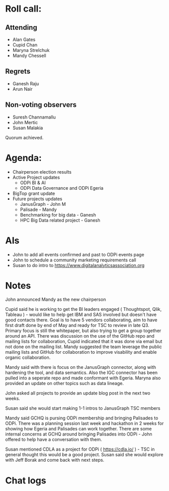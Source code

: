 # Roll call:

## Attending
* Alan Gates
* Cupid Chan
* Maryna Strelchuk
* Mandy Chessell

## Regrets
* Ganesh Raju
* Arun Nair

## Non-voting observers
* Suresh Channamallu
* John Mertic
* Susan Malakia

Quorum achieved.

# Agenda:

* Chairperson election results
* Active Project updates
  * ODPi BI & AI
  * ODPi Data Governance and ODPi Egeria
* BigTop grant update
* Future projects updates
  * JanusGraph - John M
  * Palisade - Mandy
  * Benchmarking for big data - Ganesh
  * HPC Big Data related project - Ganesh

# AIs

* John to add all events confirmed and past to ODPi events page
* John to schedule a community marketing requirements call
* Susan to do intro to https://www.digitalanalyticsassociation.org

# Notes

John announced Mandy as the new chairperson

Cupid said he is working to get the BI leaders engaged ( Thoughtspot, Qlik, Tableau ) - would like to help get IBM and SAS involved but doesn't have good contacts there. Goal is to have 5 vendors collaborating, aim to have first draft done by end of May and ready for TSC to review in late Q3. Primary focus is still the whitepaper, but also trying to get a group together around an API. There was discussion on the use of the GitHub repo and mailing lists for collaboration, Cupid indicated that it was done via email but not done on the mailing list. Mandy suggested the team leverage the public mailing lists and GitHub for collaboration to improve visability and enable organic collaboration.

Mandy said with there is focus on the JanusGraph connector, along with hardening the tool, and data semantics. Also the IGC connector has been pulled into a seperate repo and made conformant with Egeria. Maryna also provided an update on other topics such as data lineage.

John asked all projects to provide an update blog post in the next two weeks.

Susan said she would start making 1-1 intros to JanusGraph TSC members

Mandy said GCHQ is pursing ODPi membership and bringing Palisades to ODPi. There was a planning session last week and hackathon in 2 weeks for showing how Egeria and Palisades can work together. There are some internal concerns at GCHQ around bringing Palisades into ODPi - John offered to help have a conversation with them.

Susan mentioned CDLA as a project for ODPi ( https://cdla.io/ ) - TSC in general thought this would be a good project. Susan said she would explore with Jeff Borak and come back with next steps.

# Chat logs
